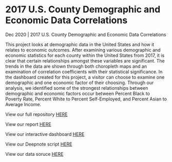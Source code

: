 # 2017 U.S. County Demographic and Economic Data Correlations
Dec 2020 | 2017 U.S. County Demographic and Economic Data Correlations

This project looks at demographic data in the United States and how it relates to economic outcomes. After examining various demographic and economic statistics for each county within the United States from 2017, it is clear that certain relationships amongst these variables are significant. The trends in the data are shown through both choropleth maps and an examination of correlation coefficients with their statistical significance. In the dashboard created for this project, a visitor can choose to examine one demographic and one economic factor of their choosing. Through our analysis, we identified some of the strongest relationships between demographic and economic factors occur between Percent Black to Poverty Rate, Percent White to Percent Self-Employed, and Percent Asian to Average Income.

View our full repository [HERE](https://github.com/gerrycrepeau/Final-Project-App)

View our report [HERE](https://drive.google.com/file/d/1QG-C0l9ChOqMZy8OWqcu2mznmMoXeK5E/view?usp=sharing)

View our interactive dashboard [HERE](https://ma346-choropleth-dashboard.herokuapp.com/)

View our Deepnote script [HERE](https://deepnote.com/project/d151ded9-3231-4946-9e41-cc48fe69b917)

View our data soruce [HERE](https://www.kaggle.com/muonneutrino/us-census-demographic-data)
